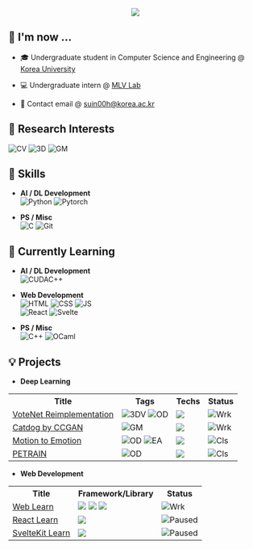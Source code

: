 <p align=center>
<img src="https://github-stats-alpha.vercel.app/api?username=suin00h&cc=35155D&tc=FFF&ic=8CABFF&bc=4477CE"> 
</p>

## 🦝 I'm now ...
* 🎓 Undergraduate student in Computer Science and Engineering @ [Korea University](https://www.korea.ac.kr/mbshome/mbs/university/index.do)
  
* 💻 Undergraduate intern @ [MLV Lab](https://www.hyunwoojkim.com/)

* 📩 Contact email @ suin00h@korea.ac.kr  
## 🔎 Research Interests
![CV](https://img.shields.io/badge/ComputerVision-black?style=flat-square&logo=codereview&logoColor=skyblue)
![3D](https://img.shields.io/badge/3DVision-black?style=flat-square&logo=gtk&logoColor=red)
![GM](https://img.shields.io/badge/GenerativeModels-black?style=flat-square&logo=pixiv)

## 🔋 Skills
* **AI / DL Development**  
![Python](https://img.shields.io/badge/Python-4B8BBE?&style=flat-square&logo=python&logoColor=white)
![Pytorch](https://img.shields.io/badge/Pytorch-DE3412?&style=flat-square&logo=pytorch&logoColor=white)

* **PS / Misc**  
    ![C](https://img.shields.io/badge/C-283593?&style=flat-square&logo=c&logoColor=white)
    ![Git](https://img.shields.io/badge/Git-F1502F?&style=flat-square&logo=git&logoColor=white)

## 🥽 Currently Learning
* **AI / DL Development**  
![CUDAC++](https://img.shields.io/badge/CUDA_C++-76B900?style=flat-square&logo=nvidia&logoColor=white)

* **Web Development**  
![HTML](https://img.shields.io/badge/HTML5-f06529?style=flat-square&logo=html5&logoColor=white)
![CSS](https://img.shields.io/badge/CSS3-264de4?style=flat-square&logo=css3&logoColor=white)
![JS](https://img.shields.io/badge/JavaScript-323330?style=flat-square&logo=javascript&logoColor=f0db4f)  
![React](https://img.shields.io/badge/React-20232a?style=flat-square&logo=react&logoColor=61dafb)
![Svelte](https://img.shields.io/badge/SvelteKit-FF3E00?style=flat-square&logo=svelte&logoColor=white)

* **PS / Misc**  
![C++](https://img.shields.io/badge/C++-00599C?style=flat-square&logo=cplusplus&logoColor=white)
![OCaml](https://img.shields.io/badge/OCaml-EC6813?style=flat-square&logo=ocaml&logoColor=white)

## 💡 Projects
* **Deep Learning**
<table align=center>
<tr><th>Title</th><th>Tags</th><th>Techs</th><th>Status</th></tr>
<tr>
    <td><a href="https://github.com/suin00h/votenet-reimplementation">VoteNet Reimplementation</a></td>
    <td>
        <img src="https://img.shields.io/badge/3DVision-black?style=flat&logo=gtk&logoColor=red" alt="3DV">
        <img src="https://img.shields.io/badge/ObjectDetection-black?style=flat&logo=lens&logoColor=green" alt="OD">
    </td>
    <td><img src="https://img.shields.io/badge/Pytorch-black?style=flat&logo=pytorch&logoColor=DE3412" /></td>
    <td><img src="https://img.shields.io/badge/Working-black?style=flat&logo=esbuild&logoColor=blue" alt="Wrk"></td>
</tr>
<tr>
    <td><a href="https://github.com/suin00h/catdog-by-ccgan">Catdog by CCGAN</a></td>
    <td>
        <img src="https://img.shields.io/badge/GenerativeModels-black?style=flat&logo=pixiv" alt="GM">
    </td>
    <td><img src="https://img.shields.io/badge/Pytorch-black?style=flat&logo=pytorch&logoColor=DE3412" /></td>
    <td><img src="https://img.shields.io/badge/Working-black?style=flat&logo=esbuild&logoColor=blue" alt="Wrk"></td>
</tr>
<tr>
    <td><a href="https://github.com/suin00h/motion-to-emotion">Motion to Emotion</a></td>
    <td>
        <img src="https://img.shields.io/badge/ObjectDetection-black?style=flat&logo=lens&logoColor=green" alt="OD"> 
        <img src="https://img.shields.io/badge/EmotionAnalysis-black?style=flat&logo=undertale&logoColor=EC5990" alt="EA">
    </td>
    <td><img src="https://img.shields.io/badge/Pytorch-black?style=flat&logo=pytorch&logoColor=DE3412" /></td>
    <td><img src="https://img.shields.io/badge/Completed-black?style=flat&logo=conventionalcommits&logoColor=red" alt="Cls"></td>
</tr>
<tr>
    <td><a href="https://github.com/suin00h/petrain">PETRAIN</a> </td>
    <td>
        <img src="https://img.shields.io/badge/ObjectDetection-black?style=flat&logo=lens&logoColor=green" alt="OD">
    </td>
    <td><img src="https://img.shields.io/badge/Pytorch-black?style=flat&logo=pytorch&logoColor=DE3412" /></td>
    <td><img src="https://img.shields.io/badge/Completed-black?style=flat&logo=conventionalcommits&logoColor=red" alt="Cls"></td>
</tr>
</table>

* **Web Development**
<table align=center>
<tr>
    <th>Title</th><th>Framework/Library</th><th>Status</th>
</tr>
<tr>
    <td><a href="https://github.com/suin00h/web-learn">Web Learn</a></td>
    <td>
        <img src="https://img.shields.io/badge/HTML-black?style=flat&logo=html5&logoColor=f06529"/>
        <img src="https://img.shields.io/badge/CSS-black?style=flat&logo=css3&logoColor=2965f1"/>
        <img src="https://img.shields.io/badge/JavaScript-black?style=flat&logo=javascript&logoColor=f0db4f"/>
    </td>
    <td><img src="https://img.shields.io/badge/Working-black?style=flat&logo=esbuild&logoColor=blue" alt="Wrk"></td>
</tr>
<tr>
    <td><a href="https://github.com/suin00h/react-learn">React Learn</a></td>
    <td><img src="https://img.shields.io/badge/React-black?style=flat&logo=react&logoColor=61dafb"/></td>
    <td><img src="https://img.shields.io/badge/Paused-black?style=flat&logo=codeforces&logoColor=68B984" alt="Paused"></td>
</tr>
<tr>
    <td><a href="https://github.com/suin00h/sveltekit-learn">SvelteKit Learn</a></td>
    <td><img src="https://img.shields.io/badge/SvelteKit-black?style=flat&logo=svelte&logoColor=FF3E00"/></td>
    <td><img src="https://img.shields.io/badge/Paused-black?style=flat&logo=codeforces&logoColor=68B984" alt="Paused"></td>
</tr>
</table>
